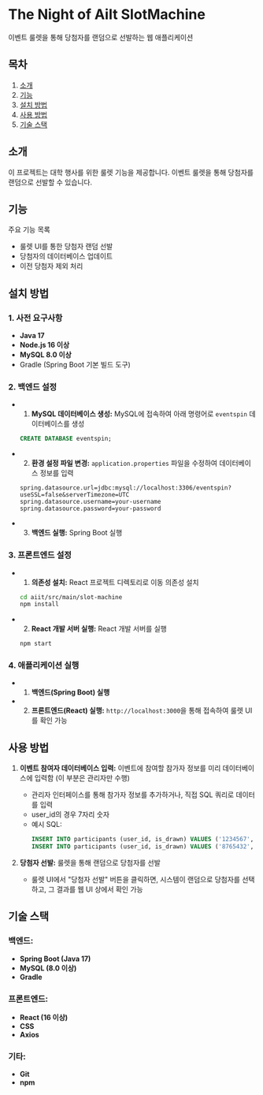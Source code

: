# The Night of AiIt SlotMachine
이벤트 룰렛을 통해 당첨자를 랜덤으로 선발하는 웹 애플리케이션


## 목차
1. [소개](#소개)
2. [기능](#기능)
3. [설치 방법](#설치-방법)
4. [사용 방법](#사용_방법)
5. [기술 스택](#기술-스택)



## 소개
이 프로젝트는 대학 행사를 위한 룰렛 기능을 제공합니다. 이벤트 룰렛을 통해 당첨자를 랜덤으로 선발할 수 있습니다.



## 기능
주요 기능 목록
- 룰렛 UI를 통한 당첨자 랜덤 선발
- 당첨자의 데이터베이스 업데이트
- 이전 당첨자 제외 처리


## 설치 방법
### 1. 사전 요구사항
- **Java 17**
- **Node.js 16 이상**
- **MySQL 8.0 이상**
- Gradle (Spring Boot 기본 빌드 도구)

### 2. 백엔드 설정
- 1. **MySQL 데이터베이스 생성:**
     MySQL에 접속하여 아래 명령어로 `eventspin` 데이터베이스를 생성
   ```sql
   CREATE DATABASE eventspin;
- 2. **환경 설정 파일 변경:**
     `application.properties` 파일을 수정하여 데이터베이스 정보를 입력
   ```properties
   spring.datasource.url=jdbc:mysql://localhost:3306/eventspin?useSSL=false&serverTimezone=UTC
   spring.datasource.username=your-username
   spring.datasource.password=your-password
- 3. **백엔드 실행:**
     Spring Boot 실행

### 3. 프론트엔드 설정
- 1. **의존성 설치:**
     React 프로젝트 디렉토리로 이동 의존성 설치
  ```bash
  cd aiit/src/main/slot-machine
  npm install
- 2. **React 개발 서버 실행:**
     React 개발 서버를 실행
  ```bash
  npm start

### 4. 애플리케이션 실행
- 1. **백엔드(Spring Boot) 실행**
- 2. **프론트엔드(React) 실행:**
     `http://localhost:3000`을 통해 접속하여 룰렛 UI를 확인 가능


## 사용 방법
1. **이벤트 참여자 데이터베이스 입력:**
   이벤트에 참여할 참가자 정보를 미리 데이터베이스에 입력함 (이 부분은 관리자만 수행)
   - 관리자 인터페이스를 통해 참가자 정보를 추가하거나, 직접 SQL 쿼리로 데이터를 입력
   - user_id의 경우 7자리 숫자
   - 예시 SQL:
     ```sql
     INSERT INTO participants (user_id, is_drawn) VALUES ('1234567', false);
     INSERT INTO participants (user_id, is_drawn) VALUES ('8765432', false);
     ```

2. **당첨자 선발:**
   룰렛을 통해 랜덤으로 당첨자를 선발
   - 룰렛 UI에서 "당첨자 선발" 버튼을 클릭하면, 시스템이 랜덤으로 당첨자를 선택하고, 그 결과를 웹 UI 상에서 확인 가능
  

## 기술 스택

### 백엔드:
- **Spring Boot (Java 17)**
- **MySQL (8.0 이상)**
- **Gradle**

### 프론트엔드:
- **React (16 이상)**
- **CSS**
- **Axios**

### 기타:
- **Git**
- **npm**


     
